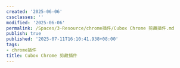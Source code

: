 ```yaml
---
created: '2025-06-06'
cssclasses: ''
modified: '2025-06-06'
permalink: /Spaces/3-Resource/chrome插件/Cubox Chrome 剪藏插件.md
publish: true
published: '2025-07-11T16:10:41.938+08:00'
tags:
- chrome插件
title: Cubox Chrome 剪藏插件
---
```

